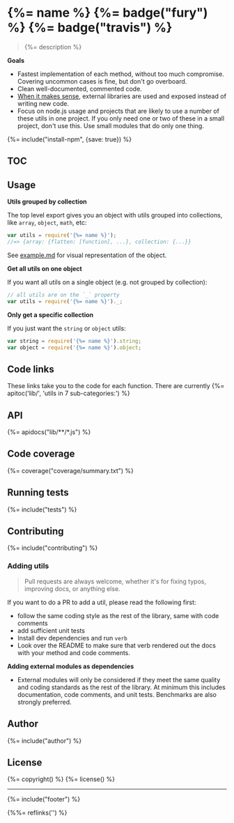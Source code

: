# {%= name %} {%= badge("fury") %} {%= badge("travis") %}

> {%= description %}

**Goals**

- Fastest implementation of each method, without too much compromise. Covering uncommon cases is fine, but don't go overboard.
- Clean well-documented, commented code.
- [When it makes sense](#adding-utils), external libraries are used and exposed instead of writing new code. 
- Focus on node.js usage and projects that are likely to use a number of these utils in one project. If you only need one or two of these in a small project, don't use this. Use small modules that do only one thing.

{%= include("install-npm", {save: true}) %}

## TOC

<!-- toc -->

## Usage

**Utils grouped by collection**

The top level export gives you an object with utils grouped into collections, like `array`, `object`, `math`, etc:

```js
var utils = require('{%= name %}');
//=> {array: {flatten: [function], ...}, collection: {...}}
```

See [example.md](./example.md) for visual representation of the object.


**Get all utils on one object**

If you want all utils on a single object (e.g. not grouped by collection):

```js
// all utils are on the `_` property
var utils = require('{%= name %}')._;
```

**Only get a specific collection**

If you just want the `string` or `object` utils:

```js
var string = require('{%= name %}').string;
var object = require('{%= name %}').object;
```


## Code links 
These links take you to the code for each function. There are currently {%= apitoc('lib/', 'utils in 7 sub-categories:') %}

## API
{%= apidocs("lib/**/*.js") %}

## Code coverage
{%= coverage("coverage/summary.txt") %}

## Running tests
{%= include("tests") %}

## Contributing
{%= include("contributing") %}

### Adding utils

> Pull requests are always welcome, whether it's for fixing typos, improving docs, or anything else.

If you want to do a PR to add a util, please read the following first:
 
- follow the same coding style as the rest of the library, same with code comments
- add sufficient unit tests
- Install dev dependencies and run `verb` 
- Look over the README to make sure that verb rendered out the docs with your method and code comments.

**Adding external modules as dependencies**

- External modules will only be considered if they meet the same quality and coding standards as the rest of the library. At minimum this includes documentation, code comments, and unit tests. Benchmarks are also strongly preferred.

## Author
{%= include("author") %}

## License
{%= copyright() %}
{%= license() %}

***

{%= include("footer") %}

[assemble]: https://github.com/assemble/assemble
[verb]: https://github.com/assemble/verb
[template]: https://github.com/jonschlinkert/template
[word-wrap]: https://github.com/jonschlinkert/word-wrap
[helper-concat]: https://github.com/helpers/helper-concat
[path]: https://nodejs.org/api/path.html
<!-- deps:mocha jshint-stylish -->

{%%= reflinks('') %}
